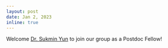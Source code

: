```yaml
---
layout: post
date: Jan 2, 2023
inline: true
---
```


Welcome [Dr. Sukmin Yun](https://sites.google.com/view/sukmin-yun) to join our group as a Postdoc Fellow!
